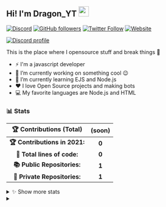 
## Hi! I'm Dragon_YT <img src="https://raw.githubusercontent.com/igorkowalczyk/igorkowalczyk/master/src/images/wave.gif" width="27px">
[![Discord](https://img.shields.io/discord/893375619272949770?color=333&label=Chat&logo=discord&logoColor=fff&style=flat-square)](https://discord.gg/3q5Ac8u6fB)
[![GitHub followers](https://img.shields.io/github/followers/TRASH-Dragon-YT?color=333&label=Follow&logo=github&logoColor=fff&style=flat-square)](https://github.com/IgorKowalczyk?tab=followers)
[![Twitter Follow](https://img.shields.io/twitter/follow/dragonyt?color=333&label=Follow&logo=twitter&logoColor=fff&style=flat-square)](https://twitter.com/dragonyt)
[![Website](https://img.shields.io/website?down_color=333&down_message=off&label=Website&logo=firefox&logoColor=fff&style=flat-square&up_color=333&up_message=up&url=https://real.trash-dragon.tk)](https://real.trash-dragon.tk)

[![Discord profile](https://discord.c99.nl/widget/theme-3/483357154502377473.png)](https://discord.com/users/483357154502377473)

This is the place where I opensource stuff and break things :rofl:

- ⚡ I'm a javascript developer
- 🔭 I’m currently working on something cool :wink:
- 🌱 I’m currently learning EJS and Node.js
- ❤️ I love Open Source projects and making bots
- 💻 My favorite languages are Node.js and HTML



### 📊 Stats

<!--START_SECTION:waka-->
 | 🏆 Contributions (Total) | (soon) |
|:-:|:-:|
| **🏆 Contributions in 2021:** | **0**|
| **📝 Total lines of code:** | **0**|
| **📚 Public Repositories:** | **1** |
| **🔑 Private Repositories:** | **1** |
<details><summary>✨ Show more stats</summary>

#### 🌞 I really like working in de evening. 

```text
🌞 Morning    0 commits    ░░░░░░░░░░░░░░░░░░░░░░░░░   0% 
🌆 Daytime    0 commits    ░░░░░░░░░░░░░░░░░░░░░░░░░   0% 
🌃 Evening    0 commits    ░░░░░░░░░░░░░░░░░░░░░░░░░   0% 
🌙 Night      3 commits    █░░░░░░░░░░░░░░░░░░░░░░░░  2.12%
```
#### 📅 I'm pretty new :)

```text
Monday       0 commits    ░░░░░░░░░░░░░░░░░░░░░░░░░   0% 
Tuesday      0 commits    ░░░░░░░░░░░░░░░░░░░░░░░░░   0% 
Wednesday    0 commits    ░░░░░░░░░░░░░░░░░░░░░░░░░   0% 
Thursday     0 commits    ░░░░░░░░░░░░░░░░░░░░░░░░░   0% 
Friday       0 commits    ░░░░░░░░░░░░░░░░░░░░░░░░░   0% 
Saturday     0 commits    ░░░░░░░░░░░░░░░░░░░░░░░░░   0%
Sunday       0 commits    ░░░░░░░░░░░░░░░░░░░░░░░░░   0%
```


#### 📊 Weekly work stats 

```text
💬 Programming Languages: 
JavaScript               4 mins              █████████████████████████   100.0%

💻 Operating System: 
Windows                  4 mins              █████████████████████████   100.0%
```

</details>
<details>
 <summary> </summary>
 <h5>The cake is a lie 🍰❤️</h5>
 <a href="https://github.com/TRASH-Dragon-YT"><img src="https://komarev.com/ghpvc/?username=TRASH-Dragon-YT&style=flat-square&color=333333&label=Github+profile+views" alt="Github profile views"></a>
</details>
